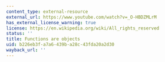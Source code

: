 ```yaml
---
content_type: external-resource
external_url: https://www.youtube.com/watch?v=_O-HBDZMLrM
has_external_license_warning: true
license: https://en.wikipedia.org/wiki/All_rights_reserved
status: ''
title: Functions are objects
uid: b226eb3f-a7a6-439b-a28c-43fda20a2d30
wayback_url: ''
---
```

